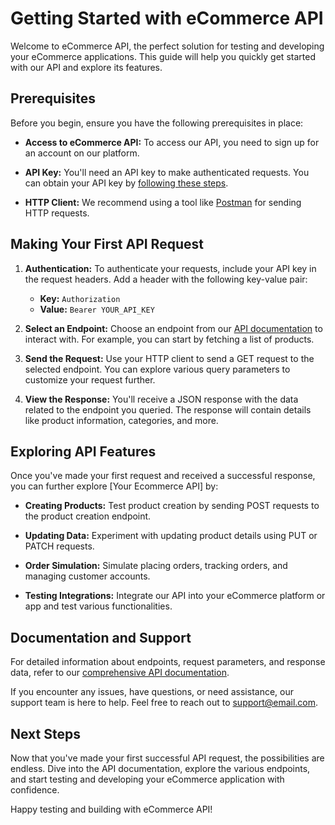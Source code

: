 # Getting Started with eCommerce API

Welcome to eCommerce API, the perfect solution for testing and developing your eCommerce applications. This guide will help you quickly get started with our API and explore its features.

## Prerequisites

Before you begin, ensure you have the following prerequisites in place:

- **Access to eCommerce API:** To access our API, you need to sign up for an account on our platform.

- **API Key:** You'll need an API key to make authenticated requests. You can obtain your API key by [following these steps](guide/auth.md).

- **HTTP Client:** We recommend using a tool like [Postman](https://www.postman.com/downloads/) for sending HTTP requests.

## Making Your First API Request

1. **Authentication:** To authenticate your requests, include your API key in the request headers. Add a header with the following key-value pair:

   - **Key:** `Authorization`
   - **Value:** `Bearer YOUR_API_KEY`

2. **Select an Endpoint:** Choose an endpoint from our [API documentation](guide) to interact with. For example, you can start by fetching a list of products.

3. **Send the Request:** Use your HTTP client to send a GET request to the selected endpoint. You can explore various query parameters to customize your request further.

4. **View the Response:** You'll receive a JSON response with the data related to the endpoint you queried. The response will contain details like product information, categories, and more.

## Exploring API Features

Once you've made your first request and received a successful response, you can further explore [Your Ecommerce API] by:

- **Creating Products:** Test product creation by sending POST requests to the product creation endpoint.

- **Updating Data:** Experiment with updating product details using PUT or PATCH requests.

- **Order Simulation:** Simulate placing orders, tracking orders, and managing customer accounts.

- **Testing Integrations:** Integrate our API into your eCommerce platform or app and test various functionalities.

## Documentation and Support

For detailed information about endpoints, request parameters, and response data, refer to our [comprehensive API documentation](guide).

If you encounter any issues, have questions, or need assistance, our support team is here to help. Feel free to reach out to [support@email.com](mailto:communitypro47@gmail.com).

## Next Steps

Now that you've made your first successful API request, the possibilities are endless. Dive into the API documentation, explore the various endpoints, and start testing and developing your eCommerce application with confidence.

Happy testing and building with eCommerce API!
